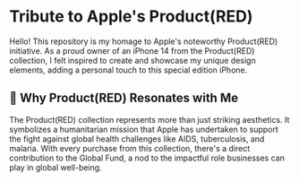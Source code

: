 # Tribute to Apple's Product(RED)

Hello! This repository is my homage to Apple's noteworthy Product(RED) initiative. As a proud owner of an iPhone 14 from the Product(RED) collection, I felt inspired to create and showcase my unique design elements, adding a personal touch to this special edition iPhone.

## 🍎 Why Product(RED) Resonates with Me

The Product(RED) collection represents more than just striking aesthetics. It symbolizes a humanitarian mission that Apple has undertaken to support the fight against global health challenges like AIDS, tuberculosis, and malaria. With every purchase from this collection, there's a direct contribution to the Global Fund, a nod to the impactful role businesses can play in global well-being.
